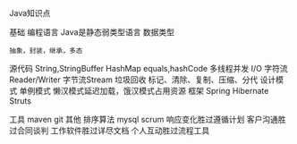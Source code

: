 Java知识点

基础
    编程语言
        Java是静态弱类型语言
    数据类型

    抽象，封装，继承，多态
        
源代码
    String,StringBuffer
    HashMap
    equals,hashCode
多线程并发
I/O
    字符流Reader/Writer
    字节流Stream
垃圾回收
    标记、清除、复制、压缩、分代
设计模式
    单例模式
        懒汉模式延迟加载，饿汉模式占用资源
框架
    Spring
    Hibernate
    Struts

工具
    maven
    git
其他
    排序算法
    mysql
    scrum
        响应变化胜过遵循计划
        客户沟通胜过合同谈判
        工作软件胜过详尽文档
        个人互动胜过流程工具
